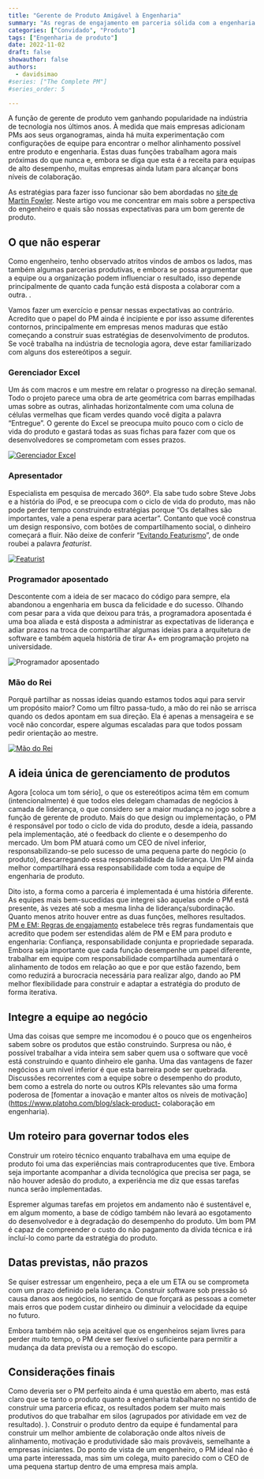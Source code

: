 ```yaml
---
title: "Gerente de Produto Amigável à Engenharia"
summary: "As regras de engajamento em parceria sólida com a engenharia. O que fazer e o que não fazer visto da perspectiva de um desenvolvedor de software."
categories: ["Convidado", "Produto"]
tags: ["Engenharia de produto"]
date: 2022-11-02
draft: false
showauthor: false
authors:
  - davidsimao
#series: ["The Complete PM"]
#series_order: 5

---
```

A função de gerente de produto vem ganhando popularidade na indústria de tecnologia nos últimos anos. À medida que mais empresas adicionam PMs aos seus organogramas, ainda há muita experimentação com configurações de equipe para encontrar o melhor alinhamento possível entre produto e engenharia. Estas duas funções trabalham agora mais próximas do que nunca e, embora se diga que esta é a receita para equipas de alto desempenho, muitas empresas ainda lutam para alcançar bons níveis de colaboração.

As estratégias para fazer isso funcionar são bem abordadas no [site de Martin Fowler](https://martinfowler.com/articles/bottlenecks-of-scaleups/03-product-v-engineering.html). Neste artigo vou me concentrar em mais sobre a perspectiva do engenheiro e quais são nossas expectativas para um bom gerente de produto.

## O que não esperar

Como engenheiro, tenho observado atritos vindos de ambos os lados, mas também algumas parcerias produtivas, e embora se possa argumentar que a equipe ou a organização podem influenciar o resultado, isso depende principalmente de quanto cada função está disposta a colaborar com a outra. .

Vamos fazer um exercício e pensar nessas expectativas ao contrário. Acredito que o papel do PM ainda é incipiente e por isso assume diferentes contornos, principalmente em empresas menos maduras que estão começando a construir suas estratégias de desenvolvimento de produtos. Se você trabalha na indústria de tecnologia agora, deve estar familiarizado com alguns dos estereótipos a seguir.

### Gerenciador Excel

Um ás com macros e um mestre em relatar o progresso na direção semanal. Todo o projeto parece uma obra de arte geométrica com barras empilhadas umas sobre as outras, alinhadas horizontalmente com uma coluna de células vermelhas que ficam verdes quando você digita a palavra “Entregue”. O gerente do Excel se preocupa muito pouco com o ciclo de vida do produto e gastará todas as suas fichas para fazer com que os desenvolvedores se comprometam com esses prazos.

[![Gerenciador Excel](./img/dilbert-excel.gif)](https://dilbert.com/strip/2016-01-07)

### Apresentador

Especialista em pesquisa de mercado 360º. Ela sabe tudo sobre Steve Jobs e a história do iPod, e se preocupa com o ciclo de vida do produto, mas não pode perder tempo construindo estratégias porque “Os detalhes são importantes, vale a pena esperar para acertar”. Contanto que você construa um design responsivo, com botões de compartilhamento social, o dinheiro começará a fluir. Não deixe de conferir “[Evitando Featurismo](https://tdarb.org/blog/avoid-featurism.html?utm_source=pocket_mylist)”, de onde roubei a palavra _featurist_.

[![Featurist](./img/dilbert-featurist.gif)](https://dilbert.com/strip/2001-04-14)

### Programador aposentado

Descontente com a ideia de ser macaco do código para sempre, ela abandonou a engenharia em busca da felicidade e do sucesso. Olhando com pesar para a vida que deixou para trás, a programadora aposentada é uma boa aliada e está disposta a administrar as expectativas de liderança e adiar prazos na troca de compartilhar algumas ideias para a arquitetura de software e também aquela história de tirar A+ em programação projeto na universidade.

![Programador aposentado](./img/retired-programmer.jpg)

### Mão do Rei

Porquê partilhar as nossas ideias quando estamos todos aqui para servir um propósito maior? Como um filtro passa-tudo, a mão do rei não se arrisca quando os dedos apontam em sua direção. Ela é apenas a mensageira e se você não concordar, espere algumas escaladas para que todos possam pedir orientação ao mestre.

[![Mão do Rei](./img/kings-hand.png)](https://workchronicles.com/product-managers-guide-to-prioritization/)

## A ideia única de gerenciamento de produtos

Agora [coloca um tom sério], o que os estereótipos acima têm em comum (intencionalmente) é que todos eles delegam chamadas de negócios à camada de liderança, o que considero ser a maior mudança no jogo sobre a função de gerente de produto. Mais do que design ou implementação, o PM é responsável por todo o ciclo de vida do produto, desde a ideia, passando pela implementação, até o feedback do cliente e o desempenho do mercado. Um bom PM atuará como um CEO de nível inferior, responsabilizando-se pelo sucesso de uma pequena parte do negócio (o produto), descarregando essa responsabilidade da liderança. Um PM ainda melhor compartilhará essa responsabilidade com toda a equipe de engenharia de produto.

Dito isto, a forma como a parceria é implementada é uma história diferente. As equipes mais bem-sucedidas que integrei são aquelas onde o PM está presente, às vezes até sob a mesma linha de liderança/subordinação. Quanto menos atrito houver entre as duas funções, melhores resultados. [PM e EM: Regras de engajamento](https://segment.com/blog/product-manager-engineering-manager-rules-of-engagement/) estabelece três regras fundamentais que acredito que podem ser estendidas além de PM e EM para produto e engenharia: Confiança, responsabilidade conjunta e propriedade separada. Embora seja importante que cada função desempenhe um papel diferente, trabalhar em equipe com responsabilidade compartilhada aumentará o alinhamento de todos em relação ao que e por que estão fazendo, bem como reduzirá a burocracia necessária para realizar algo, dando ao PM melhor flexibilidade para construir e adaptar a estratégia do produto de forma iterativa.

## Integre a equipe ao negócio

Uma das coisas que sempre me incomodou é o pouco que os engenheiros sabem sobre os produtos que estão construindo. Surpresa ou não, é possível trabalhar a vida inteira sem saber quem usa o software que você está construindo e quanto dinheiro ele ganha. Uma das vantagens de fazer negócios a um nível inferior é que esta barreira pode ser quebrada. Discussões recorrentes com a equipe sobre o desempenho do produto, bem como a estrela do norte ou outros KPIs relevantes são uma forma poderosa de [fomentar a inovação e manter altos os níveis de motivação](https://www.platohq.com/blog/slack-product- colaboração em engenharia).

## Um roteiro para governar todos eles

Construir um roteiro técnico enquanto trabalhava em uma equipe de produto foi uma das experiências mais contraproducentes que tive. Embora seja importante acompanhar a dívida tecnológica que precisa ser paga, se não houver adesão do produto, a experiência me diz que essas tarefas nunca serão implementadas.

Espremer algumas tarefas em projetos em andamento não é sustentável e, em algum momento, a base de código também não levará ao esgotamento do desenvolvedor e à degradação do desempenho do produto. Um bom PM é capaz de compreender o custo do não pagamento da dívida técnica e irá incluí-lo como parte da estratégia do produto.

## Datas previstas, não prazos

Se quiser estressar um engenheiro, peça a ele um ETA ou se comprometa com um prazo definido pela liderança. Construir software sob pressão só causa danos aos negócios, no sentido de que forçará as pessoas a cometer mais erros que podem custar dinheiro ou diminuir a velocidade da equipe no futuro.

Embora também não seja aceitável que os engenheiros sejam livres para perder muito tempo, o PM deve ser flexível o suficiente para permitir a mudança da data prevista ou a remoção do escopo.

## Considerações finais

Como deveria ser o PM perfeito ainda é uma questão em aberto, mas está claro que se tanto o produto quanto a engenharia trabalharem no sentido de construir uma parceria eficaz, os resultados podem ser muito mais produtivos do que trabalhar em silos (agrupados por atividade em vez de resultado). ). Construir o produto dentro da equipe é fundamental para construir um melhor ambiente de colaboração onde altos níveis de alinhamento, motivação e produtividade são mais prováveis, semelhante a empresas iniciantes. Do ponto de vista de um engenheiro, o PM ideal não é uma parte interessada, mas sim um colega, muito parecido com o CEO de uma pequena startup dentro de uma empresa mais ampla.